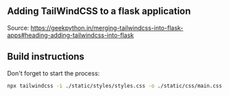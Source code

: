 ## Adding TailWindCSS to a flask application

Source: https://geekpython.in/merging-tailwindcss-into-flask-apps#heading-adding-tailwindcss-into-flask

## Build instructions

Don't forget to start the process:

```bash
npx tailwindcss -i ./static/styles/styles.css -o ./static/css/main.css --watch
```


